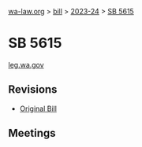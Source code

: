[wa-law.org](/) > [bill](/bill/) > [2023-24](/bill/2023-24/) > [SB 5615](/bill/2023-24/sb/5615/)

# SB 5615
[leg.wa.gov](https://app.leg.wa.gov/billsummary?BillNumber=5615&Year=2023&Initiative=false)

## Revisions
* [Original Bill](1/)

## Meetings